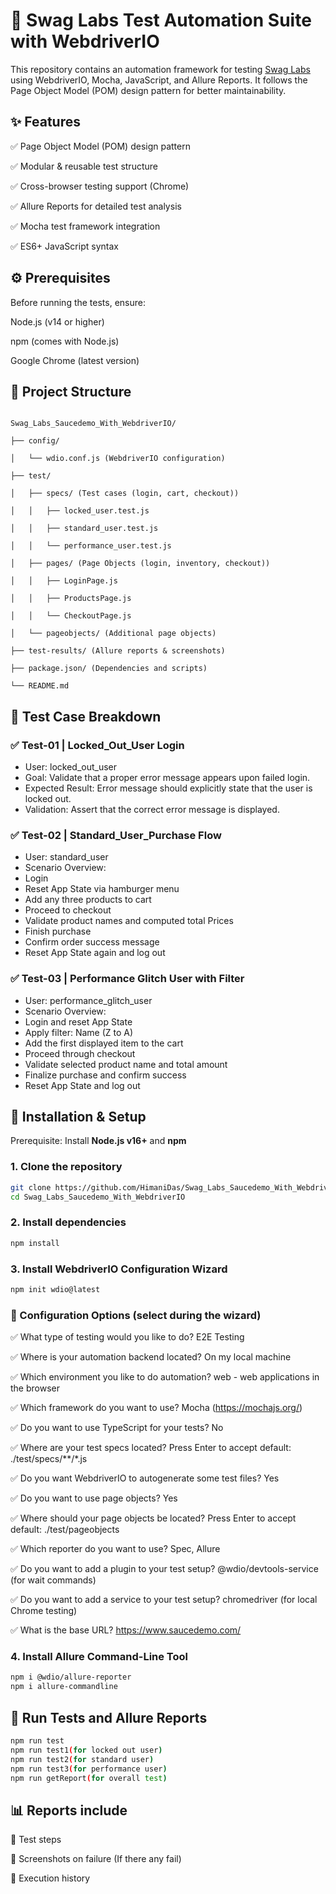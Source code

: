 # 🧪 Swag Labs Test Automation Suite with WebdriverIO

This repository contains an automation framework for testing [Swag Labs](https://www.saucedemo.com/) using WebdriverIO, Mocha, JavaScript, and Allure Reports. It follows the Page Object Model (POM) design pattern for better maintainability.


## ✨ Features

✅ Page Object Model (POM) design pattern

✅ Modular & reusable test structure

✅ Cross-browser testing support (Chrome)

✅ Allure Reports for detailed test analysis

✅ Mocha test framework integration

✅ ES6+ JavaScript syntax


## ⚙️ Prerequisites

Before running the tests, ensure:

Node.js (v14 or higher)

npm (comes with Node.js)

Google Chrome (latest version)


## 📂 Project Structure

```

Swag_Labs_Saucedemo_With_WebdriverIO/

├── config/

│   └── wdio.conf.js (WebdriverIO configuration)

├── test/

│   ├── specs/ (Test cases (login, cart, checkout))          

│   │   ├── locked_user.test.js    

│   │   ├── standard_user.test.js   

│   │   └── performance_user.test.js   

│   ├── pages/ (Page Objects (login, inventory, checkout))               

│   │   ├── LoginPage.js

│   │   ├── ProductsPage.js

│   │   └── CheckoutPage.js

│   └── pageobjects/ (Additional page objects)

├── test-results/ (Allure reports & screenshots)

├── package.json/ (Dependencies and scripts)
            
└── README.md
```

## 📁 Test Case Breakdown

### ✅ Test-01 | Locked_Out_User Login
- User: locked_out_user
- Goal: Validate that a proper error message appears upon failed login.
- Expected Result: Error message should explicitly state that the user is locked out.
- Validation: Assert that the correct error message is displayed.

### ✅ Test-02 | Standard_User_Purchase Flow
- User: standard_user
- Scenario Overview:
- Login
- Reset App State via hamburger menu
- Add any three products to cart
- Proceed to checkout
- Validate product names and computed total Prices
- Finish purchase
- Confirm order success message
- Reset App State again and log out

### ✅ Test-03 | Performance Glitch User with Filter
- User: performance_glitch_user
- Scenario Overview:
- Login and reset App State
- Apply filter: Name (Z to A)
- Add the first displayed item to the cart
- Proceed through checkout
- Validate selected product name and total amount
- Finalize purchase and confirm success
- Reset App State and log out

## 🚀 Installation & Setup

Prerequisite: Install **Node.js v16+** and **npm**


### 1. Clone the repository

```bash
git clone https://github.com/HimaniDas/Swag_Labs_Saucedemo_With_WebdriverIO.git
cd Swag_Labs_Saucedemo_With_WebdriverIO
```

### 2. Install dependencies

```bash
npm install
```

### 3. Install WebdriverIO Configuration Wizard

```bash
npm init wdio@latest
```

### 📌 Configuration Options (select during the wizard)

✅ What type of testing would you like to do?
E2E Testing

✅ Where is your automation backend located?
On my local machine

✅ Which environment you like to do automation?
web - web applications in the browser

✅ Which framework do you want to use?
Mocha (https://mochajs.org/)

✅ Do you want to use TypeScript for your tests?
No

✅ Where are your test specs located?
Press Enter to accept default: ./test/specs/**/*.js

✅ Do you want WebdriverIO to autogenerate some test files?
Yes

✅ Do you want to use page objects?
Yes

✅ Where should your page objects be located?
Press Enter to accept default: ./test/pageobjects

✅ Which reporter do you want to use?
Spec, Allure

✅ Do you want to add a plugin to your test setup?
@wdio/devtools-service (for wait commands)

✅ Do you want to add a service to your test setup?
chromedriver (for local Chrome testing)

✅ What is the base URL?
https://www.saucedemo.com/

### 4. Install Allure Command-Line Tool

```bash
npm i @wdio/allure-reporter
npm i allure-commandline
```

## 🚦 Run Tests and Allure Reports

```bash
npm run test
npm run test1(for locked out user)
npm run test2(for standard user)
npm run test3(for performance user)
npm run getReport(for overall test)
```

## 📊 Reports include

📌 Test steps

📌 Screenshots on failure (If there any fail)

📌 Execution history




